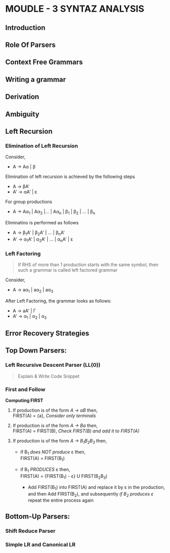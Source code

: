 # MOUDLE - 3 SYNTAZ ANALYSIS

## Introduction

## Role Of Parsers

## Context Free Grammars

## Writing a grammar

## Derivation

## Ambiguity

## Left Recursion

### Elimination of Left Recursion

Consider,
*   A -> Aα | β

Elimination of left recursion is achieved by the following steps
*   A  -> βA'
*   A' -> αA' | ε

For group productions
*   A -> Aα<sub>1</sub> | Aα<sub>2</sub> |... | Aα<sub>n</sub> | β<sub>1</sub> | β<sub>2</sub> | ... | β<sub>n</sub>

Eliminatino is performed as follows
*   A  -> β<sub>1</sub>A' | β<sub>2</sub>A' | ... | β<sub>n</sub>A' 
*   A' -> α<sub>1</sub>A' | α<sub>2</sub>A' | ... | α<sub>n</sub>A' | ε

### Left Factoring

>If RHS of more than 1 production starts with the same symbol, then such a grammar is called left factored grammar

Consider,
*   A -> aα<sub>1</sub> | aα<sub>2</sub> | aα<sub>3</sub>

After Left Factoring, the grammar looks as follows:
*   A  -> aA' | Γ
*   A' -> α<sub>1</sub> | α<sub>2</sub> | α<sub>3</sub>


## Error Recovery Strategies

## Top Down Parsers:

### Left Recursive Descent Parser (LL(0))
>Explain & Write Code Snippet

### First and Follow

<b> Computing FIRST </b>

1) If production is of the form _A -> aB_ then, <br>
        FIRST(A) = {a}, _Consider only terminals_

2) If production is of the form _A -> Ba_ then, <br>
        FIRST(A) = FIRST(B), _Check FIRST(B) and add it to FIRST(A)_

3) If production is of the form _A -> B<sub>1</sub>B<sub>2</sub>B<sub>3</sub>_ then,

    *   if B<sub>1</sub> _does NOT produce_ ε then, <br>
            FIRST(A) = FIRST(B<sub>1</sub>)

    *   if B<sub>1</sub> _PRODUCES_ ε then, <br>
            FIRST(A) = {FIRST(B<sub>1</sub>) - ε} U FIRST(B<sub>2</sub>B<sub>3</sub>)<br>

        * Add FIRST(B<sub>1</sub>) into FIRST(A) and replace it by ε in the production, and then Add FIRST(B<sub>2</sub>), and subsequently _if B<sub>2</sub> produces ε_ repeat the entire process again

## Bottom-Up Parsers:

### Shift Reduce Parser

### Simple LR and Canonical LR